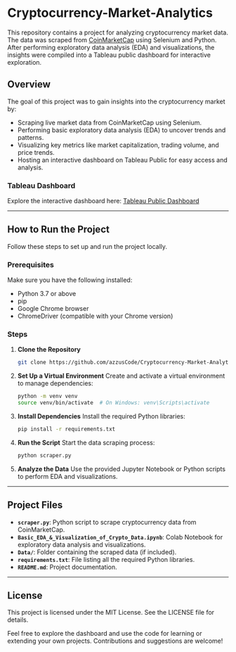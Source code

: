 # Cryptocurrency-Market-Analytics

This repository contains a project for analyzing cryptocurrency market data. The data was scraped from [CoinMarketCap](https://coinmarketcap.com/) using Selenium and Python. After performing exploratory data analysis (EDA) and visualizations, the insights were compiled into a Tableau public dashboard for interactive exploration.

## Overview

The goal of this project was to gain insights into the cryptocurrency market by:

- Scraping live market data from CoinMarketCap using Selenium.
- Performing basic exploratory data analysis (EDA) to uncover trends and patterns.
- Visualizing key metrics like market capitalization, trading volume, and price trends.
- Hosting an interactive dashboard on Tableau Public for easy access and analysis.

### Tableau Dashboard
Explore the interactive dashboard here: [Tableau Public Dashboard](https://public.tableau.com/app/profile/md.abidul.mohaimin/viz/CryptocurrencyMarketAnalytics/CryptocurrencyMarketAnalytics)

---

## How to Run the Project

Follow these steps to set up and run the project locally.

### Prerequisites
Make sure you have the following installed:
- Python 3.7 or above
- pip
- Google Chrome browser
- ChromeDriver (compatible with your Chrome version)

### Steps

1. **Clone the Repository**
   ```bash
   git clone https://github.com/azzusCode/Cryptocurrency-Market-Analytics
   ```

2. **Set Up a Virtual Environment**
   Create and activate a virtual environment to manage dependencies:
   ```bash
   python -m venv venv
   source venv/bin/activate  # On Windows: venv\Scripts\activate
   ```

3. **Install Dependencies**
   Install the required Python libraries:
   ```bash
   pip install -r requirements.txt
   ```

4. **Run the Script**
   Start the data scraping process:
   ```bash
   python scraper.py
   ```

5. **Analyze the Data**
   Use the provided Jupyter Notebook or Python scripts to perform EDA and visualizations.

---

## Project Files

- **`scraper.py`**: Python script to scrape cryptocurrency data from CoinMarketCap.
- **`Basic_EDA_&_Visualization_of_Crypto_Data.ipynb`**: Colab Notebook for exploratory data analysis and visualizations.
- **`Data/`**: Folder containing the scraped data (if included).
- **`requirements.txt`**: File listing all the required Python libraries.
- **`README.md`**: Project documentation.

---

## License
This project is licensed under the MIT License. See the LICENSE file for details.

Feel free to explore the dashboard and use the code for learning or extending your own projects. Contributions and suggestions are welcome!

